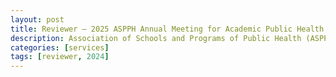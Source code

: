 ```yaml
---
layout: post
title: Reviewer — 2025 ASPPH Annual Meeting for Academic Public Health
description: Association of Schools and Programs of Public Health (ASPPH), Oct 2024
categories: [services]
tags: [reviewer, 2024]
---
```

